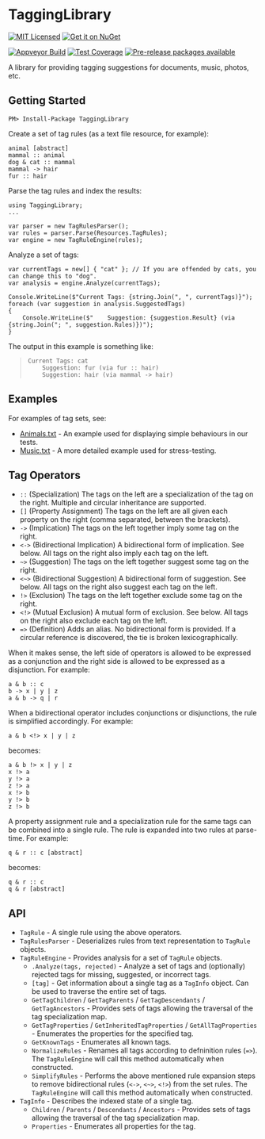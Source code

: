 TaggingLibrary
=======

[![MIT Licensed](https://img.shields.io/badge/license-MIT-blue.svg?style=flat-square)](license.md)
[![Get it on NuGet](https://img.shields.io/nuget/v/TaggingLibrary.svg?style=flat-square)](http://nuget.org/packages/TaggingLibrary)

[![Appveyor Build](https://img.shields.io/appveyor/ci/otac0n/TaggingLibrary.svg?style=flat-square)](https://ci.appveyor.com/project/otac0n/TaggingLibrary)
[![Test Coverage](https://img.shields.io/codecov/c/github/otac0n/TaggingLibrary.svg?style=flat-square)](https://codecov.io/gh/otac0n/TaggingLibrary)
[![Pre-release packages available](https://img.shields.io/nuget/vpre/TaggingLibrary.svg?style=flat-square)](http://nuget.org/packages/TaggingLibrary)

A library for providing tagging suggestions for documents, music, photos, etc.

Getting Started
---------------

    PM> Install-Package TaggingLibrary

Create a set of tag rules (as a text file resource, for example):

    animal [abstract]
    mammal :: animal
    dog & cat :: mammal
    mammal -> hair
    fur :: hair

Parse the tag rules and index the results:

    using TaggingLibrary;
    ...

    var parser = new TagRulesParser();
    var rules = parser.Parse(Resources.TagRules);
    var engine = new TagRuleEngine(rules);

Analyze a set of tags:

    var currentTags = new[] { "cat" }; // If you are offended by cats, you can change this to "dog".
    var analysis = engine.Analyze(currentTags);

    Console.WriteLine($"Current Tags: {string.Join(", ", currentTags)}");
    foreach (var suggestion in analysis.SuggestedTags)
    {
        Console.WriteLine($"    Suggestion: {suggestion.Result} (via {string.Join("; ", suggestion.Rules)})");
    }

The output in this example is something like:

>     Current Tags: cat
>         Suggestion: fur (via fur :: hair)
>         Suggestion: hair (via mammal -> hair)

Examples
--------

For examples of tag sets, see:
* [Animals.txt](TaggingLibrary.Tests/Resources/Animals.txt) - An example used for displaying simple behaviours in our tests.
* [Music.txt](TaggingLibrary.Tests/Resources/Music.txt) - A more detailed example used for stress-testing.

Tag Operators
-------------

* `::` (Specialization) The tags on the left are a specialization of the tag on the right. Multiple and circular inheritance are supported.
* `[]` (Property Assignment) The tags on the left are all given each property on the right (comma separated, between the brackets).
* `->` (Implication) The tags on the left together imply some tag on the right.
* `<->` (Bidirectional Implication) A bidirectional form of implication. See below. All tags on the right also imply each tag on the left.
* `~>` (Suggestion) The tags on the left together suggest some tag on the right.
* `<~>` (Bidirectional Suggestion) A bidirectional form of suggestion. See below. All tags on the right also suggest each tag on the left.
* `!>` (Exclusion) The tags on the left together exclude some tag on the right.
* `<!>` (Mutual Exclusion) A mutual form of exclusion. See below. All tags on the right also exclude each tag on the left.
* `=>` (Definition) Adds an alias. No bidirectional form is provided. If a circular reference is discovered, the tie is broken lexicographically.

When it makes sense, the left side of operators is allowed to be expressed as a conjunction and the right side is allowed to be expressed as a disjunction. For example:

    a & b :: c
    b -> x | y | z
    a & b -> q | r

When a bidirectional operator includes conjunctions or disjunctions, the rule is simplified accordingly. For example:

    a & b <!> x | y | z

becomes:

    a & b !> x | y | z
    x !> a
    y !> a
    z !> a
    x !> b
    y !> b
    z !> b

A property assignment rule and a specialization rule for the same tags can be combined into a single rule. The rule is expanded into two rules at parse-time. For example:

    q & r :: c [abstract]

becomes:

    q & r :: c
    q & r [abstract]

API
---

* `TagRule` - A single rule using the above operators.
* `TagRulesParser` - Deserializes rules from text representation to `TagRule` objects.
* `TagRuleEngine` - Provides analysis for a set of `TagRule` objects.
    * `.Analyze(tags, rejected)` - Analyze a set of tags and (optionally) rejected tags for missing, suggested, or incorrect tags.
    * `[tag]` - Get information about a single tag as a `TagInfo` object. Can be used to traverse the entire set of tags.
    * `GetTagChildren` / `GetTagParents` / `GetTagDescendants` / `GetTagAncestors` - Provides sets of tags allowing the traversal of the tag specialization map.
    * `GetTagProperties` / `GetInheritedTagProperties` / `GetAllTagProperties` - Enumerates the properties for the specified tag.
    * `GetKnownTags` - Enumerates all known tags.
    * `NormalizeRules` - Renames all tags according to defninition rules (`=>`). The `TagRuleEngine` will call this method automatically when constructed.
    * `SimplifyRules` - Performs the above mentioned rule expansion steps to remove bidirectional rules (`<->`, `<~>`, `<!>`) from the set rules. The `TagRuleEngine` will call this method automatically when constructed.
* `TagInfo` - Describes the indexed state of a single tag.
    * `Children` / `Parents` / `Descendants` / `Ancestors` - Provides sets of tags allowing the traversal of the tag specialization map.
    * `Properties` - Enumerates all properties for the tag.
